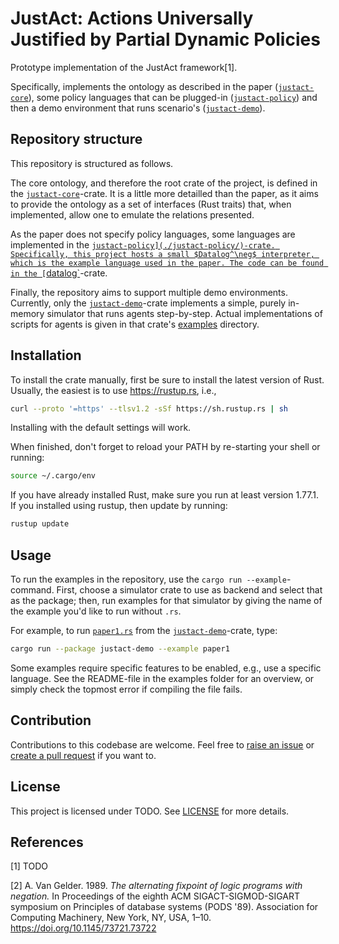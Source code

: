 # JustAct: Actions Universally Justified by Partial Dynamic Policies
Prototype implementation of the JustAct framework[1].

Specifically, implements the ontology as described in the paper ([`justact-core`](./justact-core/)), some policy languages that can be plugged-in ([`justact-policy`](./justact-policy/)) and then a demo environment that runs scenario's ([`justact-demo`](./justact-demo/)).


## Repository structure
This repository is structured as follows.

The core ontology, and therefore the root crate of the project, is defined in the [`justact-core`](./justact-core/)-crate. It is a little more detailled than the paper, as it aims to provide the ontology as a set of interfaces (Rust traits) that, when implemented, allow one to emulate the relations presented.

As the paper does not specify policy languages, some languages are implemented in the [`justact-policy](./justact-policy/)-crate. Specifically, this project hosts a small $Datalog^\neg$ interpreter, which is the example language used in the paper. The code can be found in the [`datalog`](./justact-policy/lang/datalog/)-crate.

Finally, the repository aims to support multiple demo environments. Currently, only the [`justact-demo`](./justact-demo/)-crate implements a simple, purely in-memory simulator that runs agents step-by-step. Actual implementations of scripts for agents is given in that crate's [examples](./justact-demo/examples/) directory.


## Installation
To install the crate manually, first be sure to install the latest version of Rust. Usually, the easiest is to use <https://rustup.rs>, i.e.,
```bash
curl --proto '=https' --tlsv1.2 -sSf https://sh.rustup.rs | sh
```
Installing with the default settings will work.

When finished, don't forget to reload your PATH by re-starting your shell or running:
```bash
source ~/.cargo/env
```

If you have already installed Rust, make sure you run at least version 1.77.1. If you installed using rustup, then update by running:
```bash
rustup update
```


## Usage
To run the examples in the repository, use the `cargo run --example`-command. First, choose a simulator crate to use as backend and select that as the package; then, run examples for that simulator by giving the name of the example you'd like to run without `.rs`.

For example, to run [`paper1.rs`](./justact-demo/examples/paper1.rs) from the [`justact-demo`](./justact-demo/)-crate, type:
```bash
cargo run --package justact-demo --example paper1
```

Some examples require specific features to be enabled, e.g., use a specific language. See the README-file in the examples folder for an overview, or simply check the topmost error if compiling the file fails.


## Contribution
Contributions to this codebase are welcome. Feel free to [raise an issue](https://github.com/Lut99/just-act/issues) or [create a pull request](https://github.com/Lut99/just-act/pulls) if you want to.


## License
This project is licensed under TODO. See [LICENSE](./LICENSE) for more details.


## References
[1] TODO

[2] A. Van Gelder. 1989. _The alternating fixpoint of logic programs with negation._ In Proceedings of the eighth ACM SIGACT-SIGMOD-SIGART symposium on Principles of database systems (PODS '89). Association for Computing Machinery, New York, NY, USA, 1–10. https://doi.org/10.1145/73721.73722
